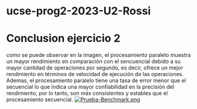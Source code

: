 # ucse-prog2-2023-U2-Rossi

# Conclusion ejercicio 2
como se puede observar en la imagen, el procesamiento paralelo muestra un mayor rendimiento en comparación con el sencuencial debido a su mayor cantidad de operaciones por segundo, es decir, ofrece un mejor rendimiento en términos de velocidad de ejecución de las operaciones.
Ademas, el procesamiento paralelo tiene una tasa de error menor que el secuencial lo que indica una mayor confiabilidad en la precisión del rendimiento, por lo tanto, son más consistentes y estables que el procesamiento secuencial.
[![Prueba-Benchmark.png](https://i.postimg.cc/85Bw1S0j/Prueba-Benchmark.png)](https://postimg.cc/r0s5Jvck)
